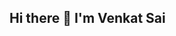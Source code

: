 ## Hi there 👋 I'm Venkat Sai

<!--
**BojjaVenkatsai/BojjaVenkatsai** is a ✨ _special_ ✨ repository because its `README.md` (this file) appears on your GitHub profile.

Here are some ideas to get you started:
I'm a Computer Science student passionate about exploring and creating cutting-edge technology solutions. I enjoy working on a variety of projects, from web development to machine learning and everything in between. Currently, I'm expanding my knowledge in areas like cloud computing, algorithms, and software development.
- 🔭 I’m currently working on ...
- 🌱 I’m currently learning ...
- 👯 I’m looking to collaborate on ...
- 🤔 I’m looking for help with ...
- 💬 Ask me about ...
- 📫 How to reach me: ...
- 😄 Pronouns: ...
- ⚡ Fun fact: ...
-->
